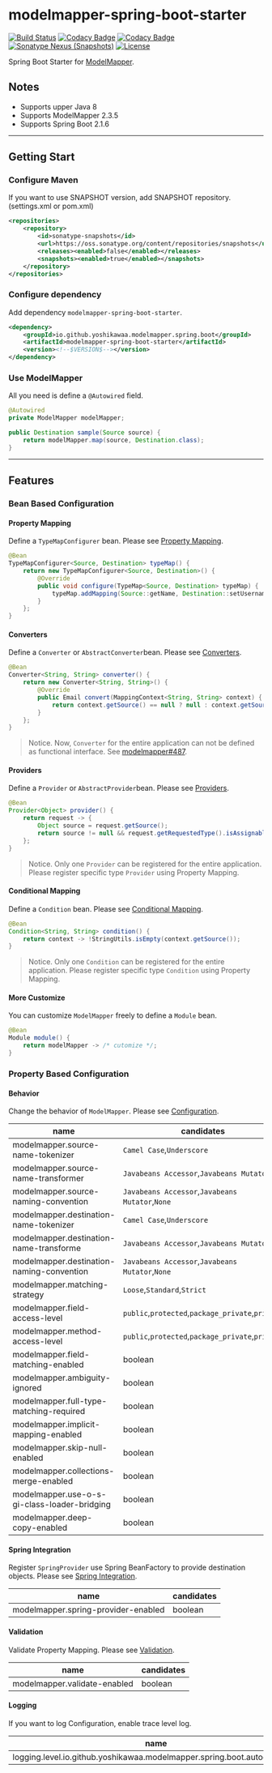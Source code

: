 # modelmapper-spring-boot-starter

[![Build Status](https://travis-ci.org/yoshikawaa/modelmapper-spring-boot-starter.svg?branch=spring-boot-2.1)](https://travis-ci.org/yoshikawaa/modelmapper-spring-boot-starter)
[![Codacy Badge](https://api.codacy.com/project/badge/Grade/4a25932a37744e39903c03f749be0726)](https://www.codacy.com/app/yoshikawaa/modelmapper-spring-boot-starter?utm_source=github.com&amp;utm_medium=referral&amp;utm_content=yoshikawaa/modelmapper-spring-boot-starter&amp;utm_campaign=Badge_Grade)
[![Codacy Badge](https://api.codacy.com/project/badge/Coverage/4a25932a37744e39903c03f749be0726)](https://www.codacy.com/app/yoshikawaa/modelmapper-spring-boot-starter?utm_source=github.com&utm_medium=referral&utm_content=yoshikawaa/modelmapper-spring-boot-starter&utm_campaign=Badge_Coverage)
[![Sonatype Nexus (Snapshots)](https://img.shields.io/nexus/s/https/oss.sonatype.org/io.github.yoshikawaa.modelmapper.spring.boot/modelmapper-spring-boot-starter.svg)](https://oss.sonatype.org/content/repositories/snapshots/io/github/yoshikawaa/modelmapper/spring/boot/modelmapper-spring-boot-starter/)
[![License](https://img.shields.io/badge/license-Apache%202-blue.svg?style=flat)](https://github.com/yoshikawaa/modelmapper-spring-boot-starter/blob/master/LICENSE.txt)

Spring Boot Starter for [ModelMapper](http://modelmapper.org).

## Notes

* Supports upper Java 8
* Supports ModelMapper 2.3.5
* Supports Spring Boot 2.1.6

----

## Getting Start

### Configure Maven

If you want to use SNAPSHOT version, add SNAPSHOT repository. (settings.xml or pom.xml)

```xml
<repositories>
    <repository>
        <id>sonatype-snapshots</id>
        <url>https://oss.sonatype.org/content/repositories/snapshots</url>
        <releases><enabled>false</enabled></releases>
        <snapshots><enabled>true</enabled></snapshots>
    </repository>
</repositories>
```

### Configure dependency

Add dependency `modelmapper-spring-boot-starter`.

```xml
<dependency>
    <groupId>io.github.yoshikawaa.modelmapper.spring.boot</groupId>
    <artifactId>modelmapper-spring-boot-starter</artifactId>
    <version><!--$VERSION$--></version>
</dependency>
```

### Use ModelMapper

All you need is define a `@Autowired` field.

```java
@Autowired
private ModelMapper modelMapper;

public Destination sample(Source source) {
    return modelMapper.map(source, Destination.class);
}
```

----

## Features

### Bean Based Configuration

#### Property Mapping

Define a `TypeMapConfigurer` bean.
Please see [Property Mapping](http://modelmapper.org/user-manual/property-mapping/).

```java
@Bean
TypeMapConfigurer<Source, Destination> typeMap() {
    return new TypeMapConfigurer<Source, Destination>() {
        @Override
        public void configure(TypeMap<Source, Destination> typeMap) {
            typeMap.addMapping(Source::getName, Destination::setUsername);
        }
    };
}
```

#### Converters

Define a `Converter` or `AbstractConverter`bean.
Please see [Converters](http://modelmapper.org/user-manual/converters/).

```java
@Bean
Converter<String, String> converter() {
    return new Converter<String, String>() {
        @Override
        public Email convert(MappingContext<String, String> context) {
            return context.getSource() == null ? null : context.getSource().toUppercase();
        }
    };
}
```

> Notice.
> Now, `Converter` for the entire application can not be defined as functional interface. See [modelmapper#487](https://github.com/modelmapper/modelmapper/issues/487).

#### Providers

Define a `Provider` or `AbstractProvider`bean.
Please see [Providers](http://modelmapper.org/user-manual/providers/).

```java
@Bean
Provider<Object> provider() {
    return request -> {
        Object source = request.getSource();
        return source != null && request.getRequestedType().isAssignableFrom(source.getClass()) ? source : null;
    };
}
```

> Notice.
> Only one `Provider` can be registered for the entire application.
> Please register specific type `Provider` using Property Mapping.

#### Conditional Mapping

Define a `Condition` bean.
Please see [Conditional Mapping](http://modelmapper.org/user-manual/property-mapping/#conditional-mapping).

```java
@Bean
Condition<String, String> condition() {
    return context -> !StringUtils.isEmpty(context.getSource());
}
```

> Notice.
> Only one `Condition` can be registered for the entire application.
> Please register specific type `Condition` using Property Mapping.

#### More Customize

You can customize `ModelMapper` freely to define a `Module` bean.

```java
@Bean
Module module() {
    return modelMapper -> /* cutomize */;
}
```
### Property Based Configuration

#### Behavior

Change the behavior of `ModelMapper`.
Please see [Configuration](http://modelmapper.org/user-manual/configuration/).

| name                                         | candidates                                       |
|----------------------------------------------|--------------------------------------------------|
| modelmapper.source-name-tokenizer            | `Camel Case`,`Underscore`                        |
| modelmapper.source-name-transformer          | `Javabeans Accessor`,`Javabeans Mutator`         |
| modelmapper.source-naming-convention         | `Javabeans Accessor`,`Javabeans Mutator`,`None`  |
| modelmapper.destination-name-tokenizer       | `Camel Case`,`Underscore`                        |
| modelmapper.destination-name-transforme      | `Javabeans Accessor`,`Javabeans Mutator`         |
| modelmapper.destination-naming-convention    | `Javabeans Accessor`,`Javabeans Mutator`,`None`  |
| modelmapper.matching-strategy                | `Loose`,`Standard`,`Strict`                      |
| modelmapper.field-access-level               | `public`,`protected`,`package_private`,`private` |
| modelmapper.method-access-level              | `public`,`protected`,`package_private`,`private` |
| modelmapper.field-matching-enabled           | boolean                                          |
| modelmapper.ambiguity-ignored                | boolean                                          |
| modelmapper.full-type-matching-required      | boolean                                          |
| modelmapper.implicit-mapping-enabled         | boolean                                          |
| modelmapper.skip-null-enabled                | boolean                                          |
| modelmapper.collections-merge-enabled        | boolean                                          |
| modelmapper.use-o-s-gi-class-loader-bridging | boolean                                          |
| modelmapper.deep-copy-enabled                | boolean                                          |

#### Spring Integration

Register `SpringProvider` use Spring BeanFactory to provide destination objects.
Please see [Spring Integration](http://modelmapper.org/user-manual/spring-integration/).
 
| name                                | candidates |
|-------------------------------------|------------|
| modelmapper.spring-provider-enabled | boolean    |

#### Validation

Validate Property Mapping.
Please see [Validation](http://modelmapper.org/user-manual/validation/).

| name                         | candidates |
|------------------------------|------------|
| modelmapper.validate-enabled | boolean    |

#### Logging

If you want to log Configuration, enable trace level log.

| name                                                                     | candidates |
|--------------------------------------------------------------------------|------------|
| logging.level.io.github.yoshikawaa.modelmapper.spring.boot.autoconfigure | `trace`    |

